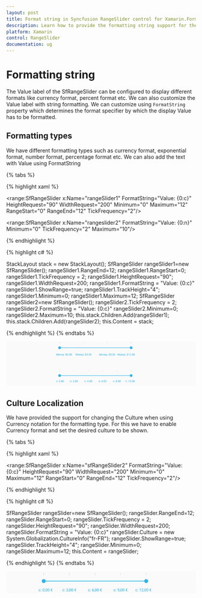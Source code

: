 ```yaml
---
layout: post
title: Format string in Syncfusion RangeSlider control for Xamarin.Forms
description: Learn how to provide the formatting string support for the Value in RangeSlider control.
platform: Xamarin
control: RangeSlider
documentation: ug
---
```


# Formatting string

The Value label of the SfRangeSlider can be configured to display different formats like currency format, percent format etc. We can also customize the Value label with string formatting. We can customize using `FormatString` property which determines the format specifier by which the display Value has to be formatted.

## Formatting types

We have different formatting types such as currency format, exponential format, number format, percentage format etc. We can also add the text with Value using FormatString 

{% tabs %}

{% highlight xaml %}

<StackLayout Margin="3">

<range:SfRangeSlider x:Name="rangeSlider1" FormatString="Value: {0:c}" HeightRequest="90" WidthRequest="200" Minimum="0" Maximum="12" RangeStart="0" RangeEnd="12" TickFrequency="2"/>
        
<range:SfRangeSlider x:Name="rangeslider2" FormatString="Value: {0:n}" Minimum="0" TickFrequency="2" Maximum="10"/>
          
</StackLayout>
 {% endhighlight %}

{% highlight c# %}

StackLayout stack = new StackLayout();
SfRangeSlider rangeSlider1=new SfRangeSlider();
rangeSlider1.RangeEnd=12; 
rangeSlider1.RangeStart=0;
rangeSlider1.TickFrequency = 2;
rangeSlider1.HeightRequest="90";
rangeSlider1.WidthRequest=200;
rangeSlider1.FormatString = "Value: {0:c}"
rangeSlider1.ShowRange=true; 
rangeSlider1.TrackHeight="4";
rangeSlider1.Minimum=0; 
rangeSlider1.Maximum=12; 
SfRangeSlider rangeSlider2=new SfRangeSlider();
rangeSlider2.TickFrequency = 2;
rangeSlider2.FormatString = "Value: {0:c}"
rangeSlider2.Minimum=0; 
rangeSlider2.Maximum=10; 
this.stack.Children.Add(rangeSlider1);
this.stack.Children.Add(rangeSlider2);
this.Content = stack;

{% endhighlight %}
{% endtabs %}

![](images/FormatString.png)


## Culture Localization

We have provided the support for changing the Culture when using Currency notation for the formatting type. For this we have to enable Currency format and set the desired culture to be shown.

{% tabs %}

{% highlight xaml %}

 <range:SfRangeSlider x:Name="sfRangeSlider2" FormatString="Value: {0:c}" HeightRequest="90" WidthRequest="200" Minimum="0" Maximum="12" RangeStart="0" RangeEnd="12" TickFrequency="2"/>

 {% endhighlight %}

{% highlight c# %}

SfRangeSlider rangeSlider=new SfRangeSlider();
rangeSlider.RangeEnd=12; 
rangeSlider.RangeStart=0;
rangeSlider.TickFrequency = 2;
rangeSlider.HeightRequest="90";
rangeSlider.WidthRequest=200;
rangeSlider.FormatString = "Value: {0:c}"
rangeSlider.Culture = new System.Globalization.CultureInfo("fr-FR");
rangeSlider.ShowRange=true; 
rangeSlider.TrackHeight="4";
rangeSlider.Minimum=0; 
rangeSlider.Maximum=12; 
this.Content = rangeSlider;

{% endhighlight %}
{% endtabs %}

![](images/culture.png)




